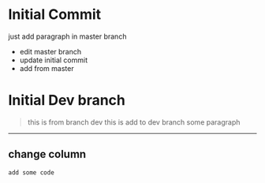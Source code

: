 # Initial Commit
just add paragraph in master branch

- edit master branch
- update initial commit
- add from master
# Initial Dev branch
> this is from branch dev
> this is add to dev branch
> some paragraph

----
change column
---
`add some code`

